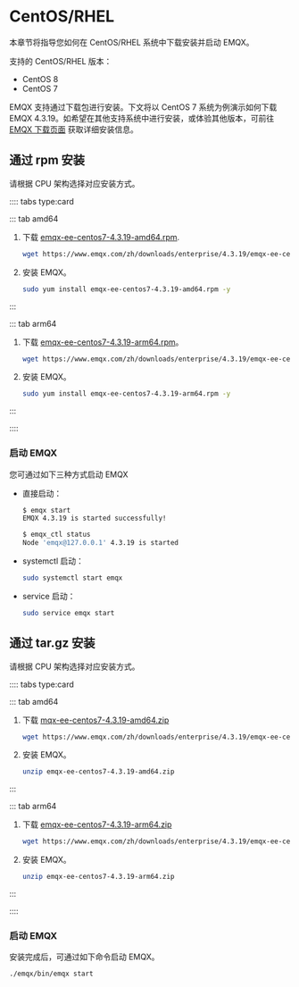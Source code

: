 # CentOS/RHEL

本章节将指导您如何在 CentOS/RHEL 系统中下载安装并启动 EMQX。

支持的 CentOS/RHEL 版本：

- CentOS 8
- CentOS 7

EMQX 支持通过下载包进行安装。下文将以 CentOS 7 系统为例演示如何下载 EMQX 4.3.19。如希望在其他支持系统中进行安装，或体验其他版本，可前往 [EMQX 下载页面](https://www.emqx.com/zh/try?product=enterprise) 获取详细安装信息。

## 通过 rpm 安装

请根据 CPU 架构选择对应安装方式。

:::: tabs type:card

::: tab amd64

1. 下载 [emqx-ee-centos7-4.3.19-amd64.rpm](https://www.emqx.com/zh/downloads/enterprise/4.3.19/emqx-ee-centos7-4.3.19-amd64.rpm).

   ```bash
   wget https://www.emqx.com/zh/downloads/enterprise/4.3.19/emqx-ee-centos7-4.3.19-amd64.rpm
   ```

2. 安装 EMQX。

   ```bash
   sudo yum install emqx-ee-centos7-4.3.19-amd64.rpm -y
   ```

:::

::: tab arm64

1. 下载 [emqx-ee-centos7-4.3.19-arm64.rpm](https://www.emqx.com/zh/downloads/enterprise/4.3.19/emqx-ee-centos7-4.3.19-arm64.rpm)。

   ```bash
   wget https://www.emqx.com/zh/downloads/enterprise/4.3.19/emqx-ee-centos7-4.3.19-arm64.rpm
   ```

2. 安装 EMQX。

   ```bash
   sudo yum install emqx-ee-centos7-4.3.19-arm64.rpm -y
   ```

:::

::::

### 启动 EMQX

您可通过如下三种方式启动 EMQX

- 直接启动：

  ```bash
  $ emqx start
  EMQX 4.3.19 is started successfully!
  
  $ emqx_ctl status
  Node 'emqx@127.0.0.1' 4.3.19 is started
  ```

- systemctl 启动：

  ```bash
  sudo systemctl start emqx
  ```

- service 启动：

  ```bash
  sudo service emqx start
  ```

## 通过 tar.gz 安装

请根据 CPU 架构选择对应安装方式。

:::: tabs type:card

::: tab amd64

1. 下载 [mqx-ee-centos7-4.3.19-amd64.zip](https://www.emqx.com/zh/downloads/enterprise/4.3.19/emqx-ee-centos7-4.3.19-amd64.zip)

   ```bash
   wget https://www.emqx.com/zh/downloads/enterprise/4.3.19/emqx-ee-centos7-4.3.19-amd64.zip
   ```

2. 安装 EMQX。

   ```bash
   unzip emqx-ee-centos7-4.3.19-amd64.zip
   ```

:::

::: tab arm64

1. 下载 [emqx-ee-centos7-4.3.19-arm64.zip](https://www.emqx.com/zh/downloads/enterprise/4.3.19/emqx-ee-centos7-4.3.19-arm64.zip)

   ```bash
   wget https://www.emqx.com/zh/downloads/enterprise/4.3.19/emqx-ee-centos7-4.3.19-arm64.zip
   ```

2. 安装 EMQX。

   ```bash
   unzip emqx-ee-centos7-4.3.19-arm64.zip
   ```

:::

::::

### 启动 EMQX

安装完成后，可通过如下命令启动 EMQX。

```bash
./emqx/bin/emqx start
```
